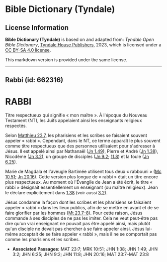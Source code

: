 # Bible Dictionary (Tyndale)

## License Information

**Bible Dictionary (Tyndale)** is based on and adapted from: _Tyndale Open Bible Dictionary_, [Tyndale House Publishers](https://tyndaleopenresources.com/), 2023, which is licensed under a [CC BY-SA 4.0 license](https://creativecommons.org/licenses/by-sa/4.0/legalcode.en).

This markdown version is provided under the same license.



--------------------------------

## Rabbi (id: 662316)

RABBI
=====

Titre respectueux qui signifie « mon maître ». À l'époque du Nouveau Testament (NT), les Juifs appelaient ainsi les enseignants religieux respectés.

Selon [Matthieu 23\.7](https://ref.ly/Matt23:7), les pharisiens et les scribes se faisaient souvent appeler « rabbi ». Cependant, dans le NT, ce terme apparaît le plus souvent comme titre respectueux que des personnes utilisaient pour s'adresser à Jésus. Il est appelé ainsi par Nathanaël ([Jn 1\.49](https://ref.ly/John1:49)), Pierre et André ([Jn 1\.38](https://ref.ly/John1:38)), Nicodème ([Jn 3\.2](https://ref.ly/John3:2)), un groupe de disciples ([Jn 9\.2](https://ref.ly/John9:2); [11\.8](https://ref.ly/John11:8)) et la foule ([Jn 6\.25](https://ref.ly/John6:25)). 

Marie de Magdala et l'aveugle Bartimée utilisent tous deux « rabbouni » ([Mc 10\.51](https://ref.ly/Mark10:51); [Jn 20\.16](https://ref.ly/John20:16)). Cette version plus longue de « rabbi » était un titre encore plus respectueux. Au moment où l'Évangile de Jean a été écrit, le titre « rabbi » désignait essentiellement un enseignant (ou maître religieux). Jean le déclare explicitement dans [1\.38](https://ref.ly/John1:38) (voir aussi [3\.2](https://ref.ly/John3:2)).

Jésus condamne la façon dont les scribes et les pharisiens se faisaient appeler « rabbi » dans les lieux publics, afin de se mettre en avant et de se faire glorifier par les hommes ([Mt 23\.7–8](https://ref.ly/Matt23:7-Matt23:8)). Pour cette raison, Jésus commande à ses disciples de ne pas les imiter. Cela ne veut peut\-être pas dire qu'un vrai enseignant ne pouvait pas être appelé ainsi, mais plutôt qu'un disciple ne devait pas chercher à se faire appeler ainsi. Jésus lui\-même acceptait de se faire appeler « rabbi », mais il ne se comportait pas comme les pharisiens et les scribes.

* **Associated Passages:** MAT 23:7; MRK 10:51; JHN 1:38; JHN 1:49; JHN 3:2; JHN 6:25; JHN 9:2; JHN 11:8; JHN 20:16; MAT 23:7–MAT 23:8

